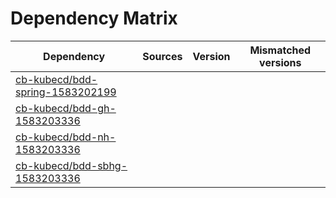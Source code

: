 # Dependency Matrix

Dependency | Sources | Version | Mismatched versions
---------- | ------- | ------- | -------------------
[cb-kubecd/bdd-spring-1583202199](https://github.com/cb-kubecd/bdd-spring-1583202199.git) |  | []() | 
[cb-kubecd/bdd-gh-1583203336](https://github.com/cb-kubecd/bdd-gh-1583203336.git) |  | []() | 
[cb-kubecd/bdd-nh-1583203336](https://github.com/cb-kubecd/bdd-nh-1583203336.git) |  | []() | 
[cb-kubecd/bdd-sbhg-1583203336](https://github.com/cb-kubecd/bdd-sbhg-1583203336.git) |  | []() | 
